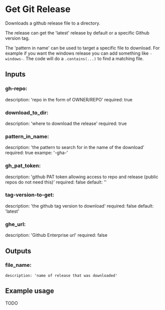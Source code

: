 # Get Git Release

Downloads a github release file to a directory. 

The release can get the 'latest' release by default or a specific Github version tag.

The 'pattern in name' can be used to target a specific file to download. For example 
if you want the windows release you can add something like `-windows-`. The code will do a 
`.contains(...)` to find a matching file.

## Inputs

### gh-repo:
  description: 'repo in the form of OWNER/REPO'
  required: true

### download_to_dir: 
  description: 'where to download the release'
  required: true

### pattern_in_name: 
  description: 'the pattern to search for in the name of the download'
  required: true 
  exampe: '-gha-'

### gh_pat_token: 
  description: 'github PAT token allowing access to repo and release (public repos do not need this)'
  required: false 
  default: ''

### tag-version-to-get: 
  description: 'the github tag version to download'
  required: false 
  default: 'latest'

### ghe_url:
  description: 'Github Enterprise url'
  required: false 

## Outputs

### file_name:
    description: 'name of release that was downloaded'

## Example usage
TODO
